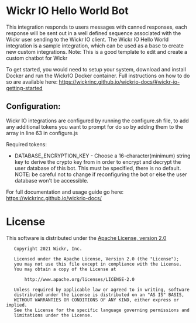 # Wickr IO Hello World Bot
This integration responds to users messages with canned responses, each response will be sent out in a well defined sequence associated with the Wickr user sending to the Wickr IO client. The Wickr IO Hello World integration is a sample integration, which can be used as a base to create new custom integrations.
Note: This is a good template to edit and create a custom chatbot for Wickr

To get started, you would need to setup your system, download and install Docker and run the WickrIO Docker container. Full instructions on how to do so are available here: https://wickrinc.github.io/wickrio-docs/#wickr-io-getting-started

## Configuration:
Wickr IO integrations are configured by running the configure.sh file,
to add any additional tokens you want to prompt for do so by adding them to the array in line 63 in configure.js

Required tokens:

- DATABASE_ENCRYPTION_KEY - Choose a 16-character(minimum) string key to derive the crypto key from in order to encrypt and decrypt the user database of this bot. This must be specified, there is no default. NOTE: be careful not to change if reconfiguring the bot or else the user database won't be accessible.


For full documentation and usage guide go here: https://wickrinc.github.io/wickrio-docs/

# License

This software is distributed under the [Apache License, version 2.0](https://www.apache.org/licenses/LICENSE-2.0.html)

```
   Copyright 2021 Wickr, Inc.

   Licensed under the Apache License, Version 2.0 (the "License");
   you may not use this file except in compliance with the License.
   You may obtain a copy of the License at

       http://www.apache.org/licenses/LICENSE-2.0

   Unless required by applicable law or agreed to in writing, software
   distributed under the License is distributed on an "AS IS" BASIS,
   WITHOUT WARRANTIES OR CONDITIONS OF ANY KIND, either express or implied.
   See the License for the specific language governing permissions and
   limitations under the License.
```
